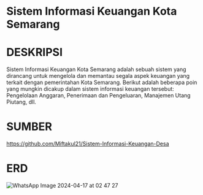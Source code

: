 # Sistem Informasi Keuangan Kota Semarang #
# DESKRIPSI #
Sistem Informasi Keuangan Kota Semarang adalah sebuah sistem yang dirancang untuk mengelola dan memantau segala aspek keuangan yang terkait dengan pemerintahan Kota Semarang. Berikut adalah beberapa poin yang mungkin dicakup dalam sistem informasi keuangan tersebut: Pengelolaan Anggaran, Penerimaan dan Pengeluaran, Manajemen Utang Piutang, dll.
# SUMBER #
https://github.com/Miftakul21/Sistem-Informasi-Keuangan-Desa
# ERD #
![WhatsApp Image 2024-04-17 at 02 47 27](https://github.com/Khairunnisazhafira/SistemInformasi-Keuangan-Kota-Semarang/assets/152596345/f924f638-f89a-4b5d-96c0-b3974249b63f)
